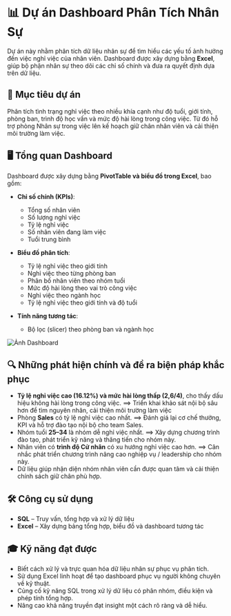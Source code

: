 # 📊 Dự án Dashboard Phân Tích Nhân Sự 

Dự án này nhằm phân tích dữ liệu nhân sự để tìm hiểu các yếu tố ảnh hưởng đến việc nghỉ việc của nhân viên. Dashboard được xây dựng bằng **Excel**, giúp bộ phận nhân sự theo dõi các chỉ số chính và đưa ra quyết định dựa trên dữ liệu.

## 🎯 Mục tiêu dự án

Phân tích tình trạng nghỉ việc theo nhiều khía cạnh như độ tuổi, giới tính, phòng ban, trình độ học vấn và mức độ hài lòng trong công việc. Từ đó hỗ trợ phòng Nhân sự trong việc lên kế hoạch giữ chân nhân viên và cải thiện môi trường làm việc.

## 🖥️ Tổng quan Dashboard

Dashboard được xây dựng bằng **PivotTable và biểu đồ trong Excel**, bao gồm:

- **Chỉ số chính (KPIs)**:  
  - Tổng số nhân viên  
  - Số lượng nghỉ việc  
  - Tỷ lệ nghỉ việc  
  - Số nhân viên đang làm việc  
  - Tuổi trung bình  

- **Biểu đồ phân tích**:  
  - Tỷ lệ nghỉ việc theo giới tính  
  - Nghỉ việc theo từng phòng ban  
  - Phân bố nhân viên theo nhóm tuổi  
  - Mức độ hài lòng theo vai trò công việc  
  - Nghỉ việc theo ngành học  
  - Tỷ lệ nghỉ việc theo giới tính và độ tuổi  

- **Tính năng tương tác**:  
  - Bộ lọc (slicer) theo phòng ban và ngành học  

![Ảnh Dashboard](https://drive.google.com/uc?export=view&id=1QITDbiBetAs24XHMOe20z2UqLiuCLTUs) 

## 🔍 Những phát hiện chính và đề ra biện pháp khắc phục

- **Tỷ lệ nghỉ việc cao (16.12%) và mức hài lòng thấp (2,6/4)**, cho thấy dấu hiệu không hài lòng trong công việc. ==> Triển khai khảo sát nội bộ sâu hơn để tìm nguyên nhân, cải thiện môi trường làm việc
- Phòng **Sales** có tỷ lệ nghỉ việc cao nhất. ==> Đánh giá lại cơ chế thưởng, KPI và hỗ trợ đào tạo nội bộ cho team Sales.
- Nhóm tuổi **25–34** là nhóm dễ nghỉ việc nhất. ==> Xây dựng chương trình đào tạo, phát triển kỹ năng và thăng tiến cho nhóm này.
- Nhân viên có **trình độ Cử nhân** có xu hướng nghỉ việc cao hơn. ==> Cân nhắc phát triển chương trình nâng cao nghiệp vụ / leadership cho nhóm này.
- Dữ liệu giúp nhận diện nhóm nhân viên cần được quan tâm và cải thiện chính sách giữ chân phù hợp.

## 🛠️ Công cụ sử dụng

- **SQL** – Truy vấn, tổng hợp và xử lý dữ liệu
- **Excel** – Xây dựng bảng tổng hợp, biểu đồ và dashboard tương tác

## 🎓 Kỹ năng đạt được

- Biết cách xử lý và trực quan hóa dữ liệu nhân sự phục vụ phân tích.
- Sử dụng Excel linh hoạt để tạo dashboard phục vụ người không chuyên về kỹ thuật.
- Củng cố kỹ năng SQL trong xử lý dữ liệu có phân nhóm, điều kiện và phép tính tổng hợp.
- Nâng cao khả năng truyền đạt insight một cách rõ ràng và dễ hiểu.

